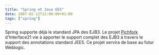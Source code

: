 ```yaml
---
title: "Spring et Java EE5"
date: 2007-02-12T12:00:00+01:00
tags: ["spring"]
---
```


Spring supporte déjà le standard JPA des EJB3. Le projet <a href="http://www.interface21.com/pitchfork">Pichfork</a> d'Interface21 vie à apporter le support complet des EJB3 à travers le support des annotations standard JEE5. Ce projet servira de base au futur Weblogic.
